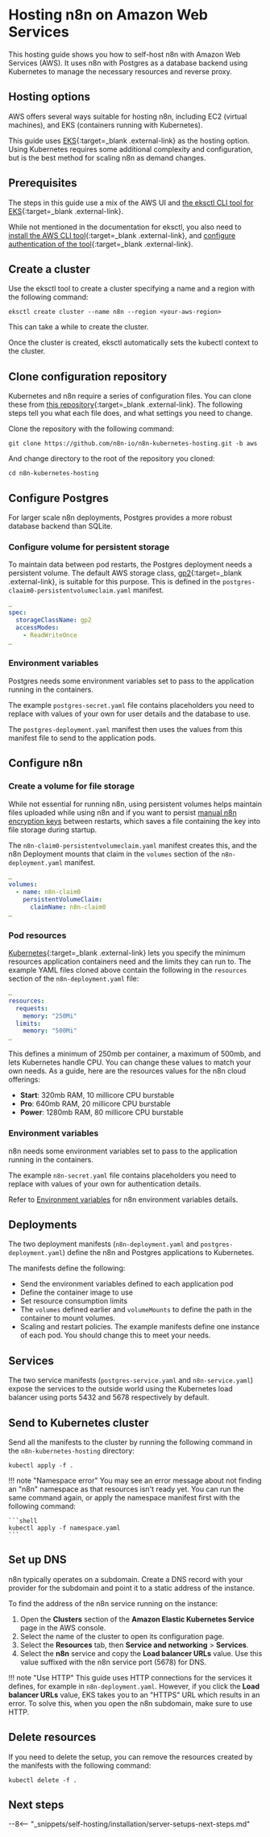 # Hosting n8n on Amazon Web Services

This hosting guide shows you how to self-host n8n with Amazon Web Services (AWS). It uses n8n with Postgres as a database backend using Kubernetes to manage the necessary resources and reverse proxy.

## Hosting options

AWS offers several ways suitable for hosting n8n, including EC2 (virtual machines), and EKS (containers running with Kubernetes).

This guide uses [EKS](https://aws.amazon.com/eks/){:target=_blank .external-link} as the hosting option. Using Kubernetes requires some additional complexity and configuration, but is the best method for scaling n8n as demand changes.

## Prerequisites

The steps in this guide use a mix of the AWS UI and [the eksctl CLI tool for EKS](https://eksctl.io){:target=_blank .external-link}.

While not mentioned in the documentation for eksctl, you also need to [install the AWS CLI tool](https://docs.aws.amazon.com/cli/latest/userguide/getting-started-install.html){:target=_blank .external-link}, and [configure authentication of the tool](https://docs.aws.amazon.com/cli/latest/userguide/cli-configure-quickstart.html){:target=_blank .external-link}.

## Create a cluster

Use the eksctl tool to create a cluster specifying a name and a region with the following command:

```shell
eksctl create cluster --name n8n --region <your-aws-region>
```

This can take a while to create the cluster.


Once the cluster is created, eksctl automatically sets the kubectl context to the cluster.

## Clone configuration repository

Kubernetes and n8n require a series of configuration files. You can clone these from [this repository](https://github.com/n8n-io/n8n-kubernetes-hosting/tree/aws){:target=_blank .external-link}. The following steps tell you what each file does, and what settings you need to change.

Clone the repository with the following command:

```shell
git clone https://github.com/n8n-io/n8n-kubernetes-hosting.git -b aws
```

And change directory to the root of the repository you cloned:

```shell
cd n8n-kubernetes-hosting
```

## Configure Postgres

For larger scale n8n deployments, Postgres provides a more robust database backend than SQLite.

### Configure volume for persistent storage

To maintain data between pod restarts, the Postgres deployment needs a persistent volume. The default AWS storage class, [gp2](https://docs.aws.amazon.com/AWSEC2/latest/UserGuide/general-purpose.html#EBSVolumeTypes_gp2){:target=_blank .external-link}, is suitable for this purpose. This is defined in the `postgres-claaim0-persistentvolumeclaim.yaml` manifest.

```yaml
…
spec:
  storageClassName: gp2
  accessModes:
    - ReadWriteOnce
…
```

### Environment variables

Postgres needs some environment variables set to pass to the application running in the containers.

The example `postgres-secret.yaml` file contains placeholders you need to replace with values of your own for user details and the database to use.

The `postgres-deployment.yaml` manifest then uses the values from this manifest file to send to the application pods.

## Configure n8n

### Create a volume for file storage

While not essential for running n8n, using persistent volumes helps maintain files uploaded while using n8n and if you want to persist [manual n8n encryption keys](https://docs.n8n.io/hosting/configuration/#encryption-key) between restarts, which saves a file containing the key into file storage during startup.

The `n8n-claim0-persistentvolumeclaim.yaml` manifest creates this, and the n8n Deployment mounts that claim in the `volumes` section of the `n8n-deployment.yaml` manifest.

```yaml
…
volumes:
  - name: n8n-claim0
    persistentVolumeClaim:
      claimName: n8n-claim0
…
```

### Pod resources

[Kubernetes](https://kubernetes.io/docs/concepts/configuration/manage-resources-containers/){:target=_blank .external-link} lets you specify the minimum resources application containers need and the limits they can run to. The example YAML files cloned above contain the following in the `resources` section of the `n8n-deployment.yaml` file:

```yaml
…
resources:
  requests:
    memory: "250Mi"
  limits:
    memory: "500Mi"
…    
```

This defines a minimum of 250mb per container, a maximum of 500mb, and lets Kubernetes handle CPU. You can change these values to match your own needs. As a guide, here are the resources values for the n8n cloud offerings:

- **Start**: 320mb RAM, 10 millicore CPU burstable
- **Pro**: 640mb RAM, 20 millicore CPU burstable
- **Power**: 1280mb RAM, 80 millicore CPU burstable

### Environment variables

n8n needs some environment variables set to pass to the application running in the containers.

The example `n8n-secret.yaml` file contains placeholders you need to replace with values of your own for authentication details.

Refer to [Environment variables](/hosting/environment-variables/environment-variables/) for n8n environment variables details.

## Deployments

The two deployment manifests (`n8n-deployment.yaml` and `postgres-deployment.yaml`) define the n8n and Postgres applications to Kubernetes.

The manifests define the following:

- Send the environment variables defined to each application pod
- Define the container image to use
- Set resource consumption limits
- The `volumes` defined earlier and `volumeMounts` to define the path in the container to mount volumes.
- Scaling and restart policies. The example manifests define one instance of each pod. You should change this to meet your needs.

## Services

The two service manifests (`postgres-service.yaml` and `n8n-service.yaml`) expose the services to the outside world using the Kubernetes load balancer using ports 5432 and 5678 respectively by default.

## Send to Kubernetes cluster

Send all the manifests to the cluster by running the following command in the `n8n-kubernetes-hosting` directory:

```shell
kubectl apply -f .
```

!!! note "Namespace error"
    You may see an error message about not finding an "n8n" namespace as that resources isn't ready yet. You can run the same command again, or apply the namespace manifest first with the following command:

    ```shell
    kubectl apply -f namespace.yaml
    ```

## Set up DNS

n8n typically operates on a subdomain. Create a DNS record with your provider for the subdomain and point it to a static address of the instance.

To find the address of the n8n service running on the instance:

1. Open the **Clusters** section of the **Amazon Elastic Kubernetes Service** page in the AWS console.
2. Select the name of the cluster to open its configuration page.
3. Select the **Resources** tab, then **Service and networking** > **Services**.
4. Select the **n8n** service and copy the **Load balancer URLs** value. Use this value suffixed with the n8n service port (5678) for DNS.

!!! note "Use HTTP"
		This guide uses HTTP connections for the services it defines, for example in `n8n-deployment.yaml`. However, if you click the **Load balancer URLs** value, EKS takes you to an "HTTPS" URL which results in an error. To solve this, when you open the n8n subdomain, make sure to use HTTP.

## Delete resources

If you need to delete the setup, you can remove the resources created by the manifests with the following command:

```shell
kubectl delete -f .
```

## Next steps

--8<-- "_snippets/self-hosting/installation/server-setups-next-steps.md"
